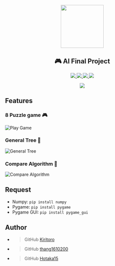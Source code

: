<p align="center">
  <img width="140" src="https://th.bing.com/th/id/R.e38895a159ff5bbd8da2f1040b61d219?rik=295MoNJgHQ5mdw&riu=http%3a%2f%2fdomoticx.com%2fwp-content%2fuploads%2f2015%2f03%2fpygame-logo.gif&ehk=9x4o%2b8IHlhiml6%2fDd7aXtzZycOqLsy76QfuqCOqf%2fNw%3d&risl=&pid=ImgRaw&r=0&sres=1&sresct=1" />  
  <h2 align="center">🎮 AI Final Project</h2>
<p align="center">
  <a href="https://github.com/kiritoroo/AI_Final_Project/issues">
    <img src="https://img.shields.io/github/issues/kiritoroo/AI_Final_Project"/> 
  </a>
  <a href="https://github.com/kiritoroo/AI_Final_Project/network/members">
    <img src="https://img.shields.io/github/forks/kiritoroo/AI_Final_Project"/> 
  </a>  
  <a href="https://github.com/kiritoroo/AI_Final_Project/stargazers">
    <img src="https://img.shields.io/github/stars/kiritoroo/AI_Final_Project"/> 
  </a>
    <a href="https://github.com/kiritoroo/AI_Final_Project/LICENSE">
    <img src="https://img.shields.io/github/license/kiritoroo/AI_Final_Project"/> 
  </a>
</p>
<p align="center">
  <a href="https://github.com/kiritoroo/AI_Final_Project">
    <img src="https://img.shields.io/static/v1?label=Sponsor&message=%E2%9D%A4&logo=GitHub&color=ff69b4"/> 
  </a>
</p>

## Features
### 8 Puzzle game 🎮
![Play Game](https://github.com/kiritoroo/8-puzzle-advantages/blob/master/demo/play-game.PNG)

### General Tree 🔧
![General Tree](https://github.com/kiritoroo/8-puzzle-advantages/blob/master/demo/general-tree.PNG)

### Compare Algorithm 🍉
![Compare Algorithm](https://github.com/kiritoroo/8-puzzle-advantages/blob/master/demo/compare-algorithm.PNG)

## Request
- Numpy: `pip install numpy`
- Pygame: `pip install pygame`
- Pygame GUI: `pip install pygame_gui`

## Author
- > GitHub [Kiritoro](https://github.com/kiritoroo)
- > GitHub [thang1610200](https://github.com/thang1610200)
- > GitHub [Hotaka15](https://github.com/Hotaka15)
